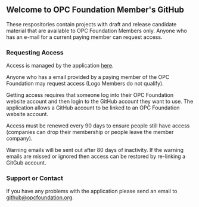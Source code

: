 ## Welcome to OPC Foundation Member's GitHub

These respositories contain projects with draft and release candidate material that are available to OPC Foundation Members only. Anyone who has an e-mail for a current paying member can request access.

### Requesting Access
Access is managed by the application [here](https://utilities.opcfoundation.org/account).

Anyone who has a email provided by a paying member of the OPC Foundation may request access (Logo Members do not qualify). 

Getting access requires that someone log into their OPC Foundation website account and then login to the GitHub account they want to use. The application allows a GitHub account to be linked to an OPC Foundation website account.

Access must be renewed every 90 days to ensure people still have access (companies can drop their membership or people leave the member company).

Warning emails will be sent out after 80 days of inactivity. If the warning emails are missed or ignored then access can be restored by re-linking a GitGub account.

### Support or Contact

If you have any problems with the application please send an email to github@opcfoundation.org.
